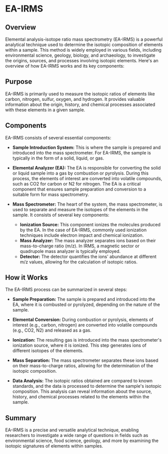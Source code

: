 # EA-IRMS

## Overview

Elemental analysis-isotope ratio mass spectrometry (EA-IRMS) is a powerful analytical technique used to determine the isotopic composition of elements within a sample. This method is widely employed in various fields, including environmental science, geology, biology, and archaeology, to investigate the origins, sources, and processes involving isotopic elements. Here's an overview of how EA-IRMS works and its key components:

## Purpose

EA-IRMS is primarily used to measure the isotopic ratios of elements like carbon, nitrogen, sulfur, oxygen, and hydrogen. It provides valuable information about the origin, history, and chemical processes associated with these elements in a given sample.

## Components

EA-IRMS consists of several essential components:

- **Sample Introduction System:** This is where the sample is prepared and introduced into the mass spectrometer. For EA-IRMS, the sample is typically in the form of a solid, liquid, or gas.

- **Elemental Analyzer (EA):** The EA is responsible for converting the solid or liquid sample into a gas by combustion or pyrolysis. During this process, the elements of interest are converted into volatile compounds, such as CO2 for carbon or N2 for nitrogen. The EA is a critical component that ensures sample preparation and conversion to a suitable form for mass spectrometry.

- **Mass Spectrometer:** The heart of the system, the mass spectrometer, is used to separate and measure the isotopes of the elements in the sample. It consists of several key components:
  - **Ionization Source:** This component ionizes the molecules produced by the EA. In the case of EA-IRMS, commonly used ionization techniques include electron impact and chemical ionization.
  - **Mass Analyzer:** The mass analyzer separates ions based on their mass-to-charge ratio (m/z). In IRMS, a magnetic sector or quadrupole mass analyzer is typically employed.
  - **Detector:** The detector quantifies the ions' abundance at different m/z values, allowing for the calculation of isotopic ratios.

## How it Works

The EA-IRMS process can be summarized in several steps:

- **Sample Preparation:** The sample is prepared and introduced into the EA, where it is combusted or pyrolyzed, depending on the nature of the sample.

- **Elemental Conversion:** During combustion or pyrolysis, elements of interest (e.g., carbon, nitrogen) are converted into volatile compounds (e.g., CO2, N2) and released as a gas.

- **Ionization:** The resulting gas is introduced into the mass spectrometer's ionization source, where it is ionized. This step generates ions of different isotopes of the elements.

- **Mass Separation:** The mass spectrometer separates these ions based on their mass-to-charge ratios, allowing for the determination of the isotopic composition.

- **Data Analysis:** The isotopic ratios obtained are compared to known standards, and the data is processed to determine the sample's isotopic composition. This analysis can reveal information about the source, history, and chemical processes related to the elements within the sample.

## Summary

EA-IRMS is a precise and versatile analytical technique, enabling researchers to investigate a wide range of questions in fields such as environmental science, food science, geology, and more by examining the isotopic signatures of elements within samples.